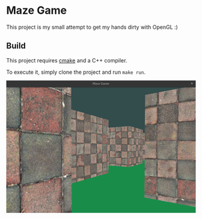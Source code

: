 # Maze Game

This project is my small attempt to get my hands dirty with OpenGL :)

## Build

This project requires [cmake](https://cmake.org/) and a C++ compiler.

To execute it, simply clone the project and run `make run`.

![alt text](screenshots/Screenshot.png)
